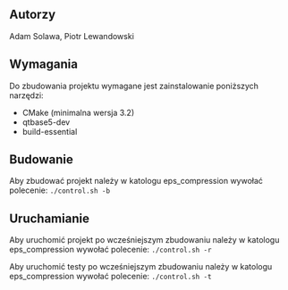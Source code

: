 ## Autorzy
Adam Solawa, Piotr Lewandowski

## Wymagania
Do zbudowania projektu wymagane jest zainstalowanie poniższych narzędzi:
- CMake (minimalna wersja 3.2)
- qtbase5-dev
- build-essential

## Budowanie
Aby zbudować projekt należy w katologu eps_compression wywołać polecenie: 
`./control.sh -b`

## Uruchamianie
Aby uruchomić projekt po wcześniejszym zbudowaniu należy w katologu eps_compression wywołać polecenie:
`./control.sh -r`

Aby uruchomić testy po wcześniejszym zbudowaniu należy w katologu eps_compression wywołać polecenie:
`./control.sh -t`
